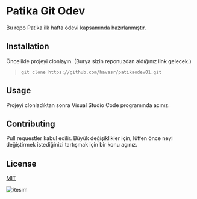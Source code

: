 # **Patika Git Odev**
Bu repo Patika ilk hafta ödevi kapsamında hazırlanmıştır.

## **Installation**
Öncelikle projeyi clonlayın. (Burya sizin reponuzdan aldığınız link gelecek.)
> ``
git clone https://github.com/havasr/patikaodev01.git
``

## **Usage**

Projeyi clonladıktan sonra Visual Studio Code programında açınız.


## **Contributing**
Pull requestler kabul edilir. Büyük değişiklikler için, lütfen önce neyi değiştirmek istediğinizi tartışmak için bir konu açınız.

## **License**
[MIT](mit.com)


![Resim](https://cdn.shopify.com/s/files/1/2344/1937/products/SmileyFace1copy_900x.jpg?v=1642285586)